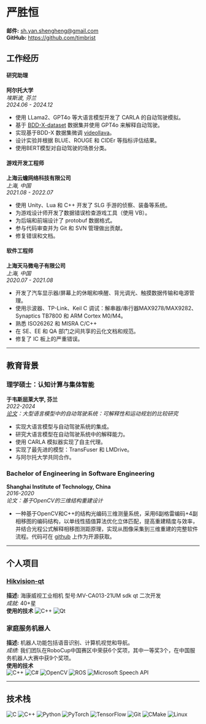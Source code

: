 # 严胜恒

**邮件:** <sh.yan.shengheng@gmail.com>  
**GitHub:** <https://github.com/timbrist>


## 工作经历

#### 研究助理
**阿尔托大学**  \
*埃斯波, 芬兰*  \
*2024.06 - 2024.12*

- 使用 LLama2、GPT4o 等大语言模型开发了 CARLA 的自动驾驶模拟。
- 基于 [BDD-X-dataset](https://github.com/JinkyuKimUCB/BDD-X-dataset) 数据集并使用 GPT4o 来解释自动驾驶。
- 实现基于BDD-X 数据集微调 [videollava](https://github.com/PKU-YuanGroup/Video-LLaVA)。
- 设计实验并根据 BLUE、ROUGE 和 CIDEr 等指标评估结果。
- 使用BERT模型对自动驾驶的场景分类。


#### 游戏开发工程师
**上海云蟾网络科技有限公司**  \
*上海, 中国*  \
*2021.08 - 2022.07*
- 使用 Unity、Lua 和 C++ 开发了 SLG 手游的侦察、装备等系统。
- 为游戏设计师开发了数据错误检查游戏工具（使用 VB）。
- 为后端和前端设计了 protobuf 数据格式。
- 参与代码审查并为 Git 和 SVN 管理做出贡献。
- 修复错误和文档。

#### 软件工程师
**上海天马微电子有限公司**  \
*上海, 中国*  \
*2020.07 - 2021.08*

- 开发了汽车显示器/屏幕上的休眠和唤醒、背光调光、触摸数据传输和电源管理。
- 使用示波器、TP-Link、Keil C 调试：解串器/串行器MAX9278/MAX9282、Synaptics TB7800 和 ARM Cortex M0/M4。
- 熟悉 ISO26262 和 MISRA C/C++
- 在 SE、EE 和 QA 部门之间共享的云化文档和规范。
- 修复了 IC 板上的严重错误。

---

## 教育背景
### 理学硕士：认知计算与集体智能
**于韦斯屈莱大学, 芬兰**  
*2022-2024*  
*[论文](https://jyx.jyu.fi/handle/123456789/95789)：大型语言模型中的自动驾驶系统：可解释性和运动规划的比较研究*

- 实现大语言模型与自动驾驶系统的集成。
- 研究大语言模型在自动驾驶系统中的解释能力。
- 使用 CARLA 模拟器实现了自主代理。
- 实现了最先进的模型：TransFuser 和 LMDrive。
- 与阿尔托大学共同合作。

### Bachelor of Engineering in Software Engineering
**Shanghai Institute of Technology, China**  
*2016-2020*  
*论文：基于OpenCV的三维结构重建设计*
- 一种基于OpenCV和C++的结构光编码三维测量系统，采用6副格雷编码+4副相移图的编码结构，以单线性插值算法优化立体匹配，提高重建精度与效率，并结合光程公式解释相移图测距原理，实现从图像采集到三维重建的完整软件流程。代码可在 [github](https://github.com/timbrist/structure-light) 上作为开源获取。


---

## 个人项目

### [Hikvision-qt](https://github.com/timbrist/hikvision-qt)  
**描述:** 海康威视工业相机 型号:MV-CA013-21UM sdk qt 二次开发\
*成就:* 40+星  \
**使用的技术** 
![C++](https://img.shields.io/badge/C++-00599C?style=flat&logo=c%2B%2B&logoColor=white) ![Qt](https://img.shields.io/badge/Qt-41CD52?style=flat&logo=qt&logoColor=white) 


### 家庭服务机器人
**描述:** 机器人功能包括语音识别、计算机视觉和导航。   \
*成绩:* 我们团队在RoboCup中国赛区中荣获6个奖项，其中一等奖3个，在中国服务机器人大赛中获9个奖项。  \
**使用的技术**  \
![C++](https://img.shields.io/badge/C++-00599C?style=flat&logo=c%2B%2B&logoColor=white) ![C#](https://img.shields.io/badge/C%23-239120?style=flat&logo=c-sharp&logoColor=white) ![OpenCV](https://img.shields.io/badge/OpenCV-5C3EE8?style=flat&logo=opencv&logoColor=white) ![ROS](https://img.shields.io/badge/ROS-22314E?style=flat&logo=ros&logoColor=white) ![Microsoft Speech API](https://img.shields.io/badge/Microsoft%20Speech%20API-0078D4?style=flat&logo=microsoft&logoColor=white)

---

## 技术栈
![C](https://img.shields.io/badge/C-A8B9CC?style=flat&logo=c&logoColor=white) ![C++](https://img.shields.io/badge/C++-00599C?style=flat&logo=c%2B%2B&logoColor=white) ![Python](https://img.shields.io/badge/Python-3776AB?style=flat&logo=python&logoColor=white) ![PyTorch](https://img.shields.io/badge/PyTorch-EE4C2C?style=flat&logo=pytorch&logoColor=white) ![TensorFlow](https://img.shields.io/badge/TensorFlow-FF6F00?style=flat&logo=tensorflow&logoColor=white) ![Git](https://img.shields.io/badge/Git-F05032?style=flat&logo=git&logoColor=white) ![CMake](https://img.shields.io/badge/CMake-064F8C?style=flat&logo=cmake&logoColor=white) ![Linux](https://img.shields.io/badge/Linux-FCC624?style=flat&logo=linux&logoColor=black) 

<!-- ![Unreal Engine](https://img.shields.io/badge/Unreal%20Engine-0E1128?style=flat&logo=unreal-engine&logoColor=white) -->
